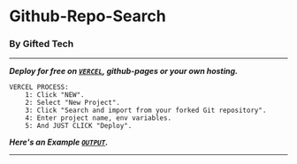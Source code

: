 # Github-Repo-Search
### By Gifted Tech ###

---

***Deploy for free on [`VERCEL`](https://vercel.com/login), github-pages or your own hosting.***

```
VERCEL PROCESS:
    1: Click "NEW".
    2: Select "New Project".
    3: Click "Search and import from your forked Git repository".
    4: Enter project name, env variables.
    5: And JUST CLICK "Deploy". 
```
***Here's an Example [`OUTPUT`](https://web.giftedtechnexus.co.ke/utility/git-repo-search).***

---
